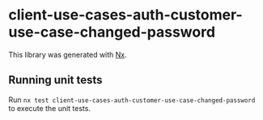 # client-use-cases-auth-customer-use-case-changed-password

This library was generated with [Nx](https://nx.dev).

## Running unit tests

Run `nx test client-use-cases-auth-customer-use-case-changed-password` to execute the unit tests.
